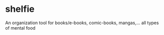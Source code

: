 # shelfie

An organization tool for books/e-books, comic-books, mangas,... all types of mental food
